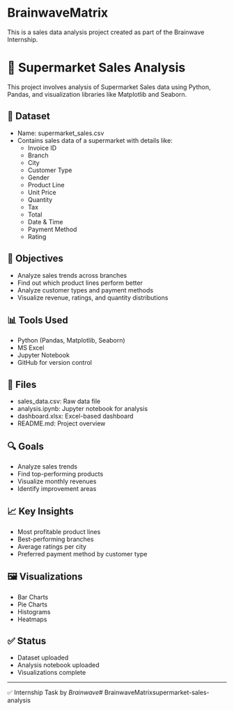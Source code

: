 # BrainwaveMatrix

This is a sales data analysis project created as part of the Brainwave Internship.

# 🛒 Supermarket Sales Analysis

This project involves analysis of Supermarket Sales data using Python, Pandas, and visualization libraries like Matplotlib and Seaborn.

## 📁 Dataset
- Name: supermarket_sales.csv
- Contains sales data of a supermarket with details like:
  - Invoice ID
  - Branch
  - City
  - Customer Type
  - Gender
  - Product Line
  - Unit Price
  - Quantity
  - Tax
  - Total
  - Date & Time
  - Payment Method
  - Rating

## 🧠 Objectives
- Analyze sales trends across branches
- Find out which product lines perform better
- Analyze customer types and payment methods
- Visualize revenue, ratings, and quantity distributions

## 📊 Tools Used
- Python (Pandas, Matplotlib, Seaborn)
- MS Excel
- Jupyter Notebook
- GitHub for version control

## 📁 Files
- sales_data.csv: Raw data file
- analysis.ipynb: Jupyter notebook for analysis
- dashboard.xlsx: Excel-based dashboard
- README.md: Project overview

## 🔍 Goals
- Analyze sales trends
- Find top-performing products
- Visualize monthly revenues
- Identify improvement areas

## 📈 Key Insights
- Most profitable product lines
- Best-performing branches
- Average ratings per city
- Preferred payment method by customer type

## 🖼 Visualizations
- Bar Charts
- Pie Charts
- Histograms
- Heatmaps

## ✅ Status
- Dataset uploaded
- Analysis notebook uploaded
- Visualizations complete


---

✅ Internship Task by *Brainwave*# BrainwaveMatrixsupermarket-sales-analysis
